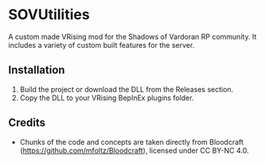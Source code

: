 # SOVUtilities

A custom made VRising mod for the Shadows of Vardoran RP community. It includes a variety of custom built features for the server.

## Installation
1. Build the project or download the DLL from the Releases section.
2. Copy the DLL to your VRising BepInEx plugins folder.

## Credits
- Chunks of the code and concepts are taken directly from Bloodcraft (https://github.com/mfoltz/Bloodcraft), licensed under CC BY-NC 4.0.
